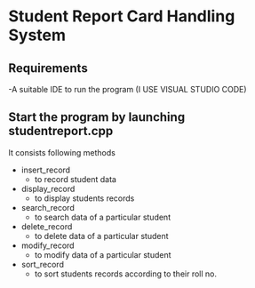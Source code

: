 # Student Report Card Handling System
## Requirements
-A suitable IDE to run the program (I USE VISUAL STUDIO CODE)
## Start the program by launching studentreport.cpp
It consists following methods
- insert_record 
  - to record student data
- display_record
  - to display students records
- search_record
  - to search data of a particular student
- delete_record 
  - to delete data of a particular student
- modify_record
  - to modify data of a particular student
- sort_record
  - to sort students records according to their roll no.
